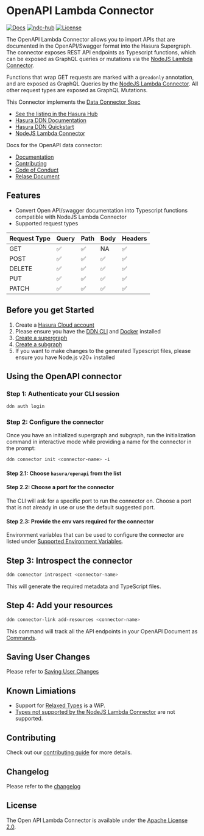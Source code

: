 # OpenAPI Lambda Connector

[![Docs](https://img.shields.io/badge/docs-v3.x-brightgreen.svg?style=flat)](https://hasura.io/docs/3.0)
[![ndc-hub](https://img.shields.io/badge/ndc--hub-openapi-blue.svg?style=flat)](https://hasura.io/connectors/open-api-lambda)
[![License](https://img.shields.io/badge/license-Apache--2.0-purple.svg?style=flat)](https://www.apache.org/licenses/LICENSE-2.0)

The OpenAPI Lambda Connector allows you to import APIs that are documented in the OpenAPI/Swagger format into the Hasura Supergraph. The connector exposes REST API endpoints as Typescript functions, which can be exposed as GraphQL queries or mutations via the [NodeJS Lambda Connector](https://github.com/hasura/ndc-nodejs-lambda).

Functions that wrap GET requests are marked with a `@readonly` annotation, and are exposed as GraphQL Queries by the [NodeJS Lambda Connector](https://github.com/hasura/ndc-nodejs-lambda). All other request types are exposed as GraphQL Mutations.

This Connector implements the [Data Connector Spec](https://github.com/hasura/ndc-spec)

- [See the listing in the Hasura Hub](https://hasura.io/connectors/open-api-lambda)
- [Hasura DDN Documentation](https://hasura.io/docs/3.0)
- [Hasura DDN Quickstart](https://hasura.io/docs/3.0/getting-started/quickstart)
- [NodeJS Lambda Connector](https://github.com/hasura/ndc-nodejs-lambda)

Docs for the OpenAPI data connector:

- [Documentation](https://github.com/hasura/ndc-open-api-lambda/blob/main/docs/documentation.md)
- [Contributing](https://github.com/hasura/ndc-open-api-lambda/blob/main/docs/contributing.md)
- [Code of Conduct](https://github.com/hasura/ndc-open-api-lambda/blob/main/docs/code-of-conduct.md)
- [Relase Document](https://github.com/hasura/ndc-open-api-lambda/blob/main/docs/release.md)

## Features

- Convert Open API/swagger documentation into Typescript functions compatible with NodeJS Lambda Connector
- Supported request types

| Request Type | Query | Path | Body | Headers |
| ------------ | ----- | ---- | ---- | ------- |
| GET          | ✅    | ✅   | NA   | ✅      |
| POST         | ✅    | ✅   | ✅   | ✅      |
| DELETE       | ✅    | ✅   | ✅   | ✅      |
| PUT          | ✅    | ✅   | ✅   | ✅      |
| PATCH        | ✅    | ✅   | ✅   | ✅      |

## Before you get Started

1. Create a [Hasura Cloud account](https://console.hasura.io)
2. Please ensure you have the [DDN CLI](https://hasura.io/docs/3.0/cli/installation) and [Docker](https://docs.docker.com/engine/install/) installed
3. [Create a supergraph](https://hasura.io/docs/3.0/getting-started/init-supergraph)
4. [Create a subgraph](https://hasura.io/docs/3.0/getting-started/init-subgraph)
5. If you want to make changes to the generated Typescript files, please ensure you have Node.js v20+ installed

## Using the OpenAPI connector

### Step 1: Authenticate your CLI session

```bash
ddn auth login
```

### Step 2: Configure the connector

Once you have an initialized supergraph and subgraph, run the initialization command in interactive mode while
providing a name for the connector in the prompt:

```bash
ddn connector init <connector-name> -i
```

#### Step 2.1: Choose `hasura/openapi` from the list

#### Step 2.2: Choose a port for the connector

The CLI will ask for a specific port to run the connector on. Choose a port that is not already in use or use the
default suggested port.

#### Step 2.3: Provide the env vars required for the connector

Environment variables that can be used to configure the connector are listed under [Supported Environment Variables](https://github.com/hasura/ndc-open-api-lambda/blob/main/docs/documentation.md#supported-environment-variables).

## Step 3: Introspect the connector

```bash
ddn connector introspect <connector-name>
```

This will generate the required metadata and TypeScript files.

## Step 4: Add your resources

```bash
ddn connector-link add-resources <connector-name>
```

This command will track all the API endpoints in your OpenAPI Document as [Commands](https://hasura.io/docs/3.0/supergraph-modeling/commands/).

## Saving User Changes

Please refer to [Saving User Changes](https://github.com/hasura/ndc-open-api-lambda/blob/main/docs/documentation.md#saving-user-changes)

## Known Limiations

- Support for [Relaxed Types](https://github.com/hasura/ndc-nodejs-lambda/tree/main?tab=readme-ov-file#relaxed-types) is a WiP.
- [Types not supported by the NodeJS Lambda Connector](https://github.com/hasura/ndc-nodejs-lambda?tab=readme-ov-file#unsupported-types) are not supported.

## Contributing

Check out our [contributing guide](.docs/contributing.md) for more details.

## Changelog

Please refer to the [changelog](https://github.com/hasura/ndc-open-api-lambda/blob/main/changelog.md)

## License

The Open API Lambda Connector is available under the [Apache License 2.0](https://www.apache.org/licenses/LICENSE-2.0).
